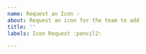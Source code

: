 ```yaml
---
name: Request an Icon 💡
about: Request an icon for the team to add
title: ''
labels: Icon Request :pencil2:

---
```


<!--
>> Make sure you searched opened issues! <<

Please keep the issue title a single word or noun

We are no longer accepting brand icons. Learn more: http://dev.materialdesignicons.com/roadmap/brand-icons

You can paste images to provide examples of what it might look like.
-->

